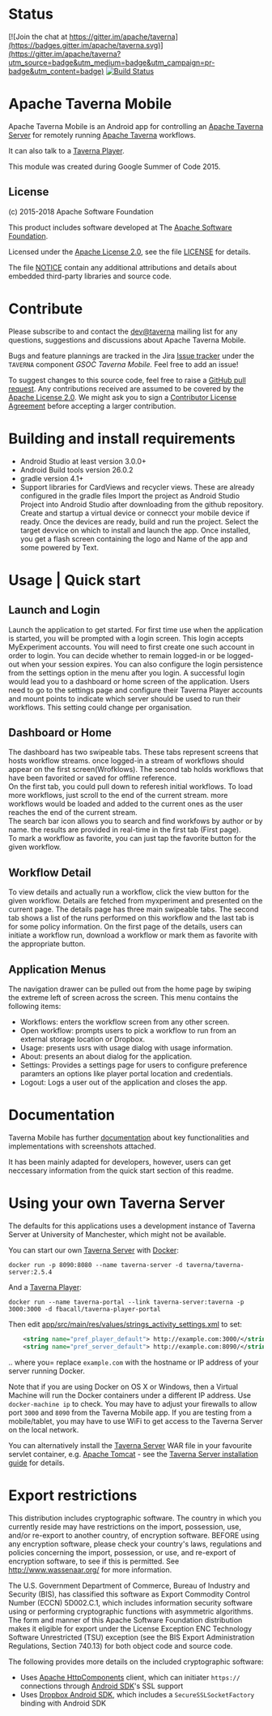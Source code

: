 <!--
   Licensed to the Apache Software Foundation (ASF) under one or more
   contributor license agreements.  See the NOTICE file distributed with
   this work for additional information regarding copyright ownership.
   The ASF licenses this file to You under the Apache License, Version 2.0
   (the "License"); you may not use this file except in compliance with
   the License.  You may obtain a copy of the License at

       http://www.apache.org/licenses/LICENSE-2.0

   Unless required by applicable law or agreed to in writing, software
   distributed under the License is distributed on an "AS IS" BASIS,
   WITHOUT WARRANTIES OR CONDITIONS OF ANY KIND, either express or implied.
   See the License for the specific language governing permissions and
   limitations under the License.
-->
# Status 
 [![Join the chat at https://gitter.im/apache/taverna](https://badges.gitter.im/apache/taverna.svg)](https://gitter.im/apache/taverna?utm_source=badge&utm_medium=badge&utm_campaign=pr-badge&utm_content=badge)
 [![Build Status](https://travis-ci.org/apache/incubator-taverna-mobile.svg?branch=master)](https://travis-ci.org/apache/incubator-taverna-mobile)
# Apache Taverna Mobile

Apache Taverna Mobile is an Android app
for controlling an [Apache Taverna Server](http://taverna.incubator.apache.org/documentation/server/)
for remotely running
[Apache Taverna](http://taverna.incubator.apache.org/) workflows.

It can also talk to a [Taverna Player](https://github.com/myGrid/taverna-player-portal).

This module was created during Google Summer of Code 2015.



## License

(c) 2015-2018 Apache Software Foundation

This product includes software developed at The [Apache Software
Foundation](http://www.apache.org/).

Licensed under the [Apache License
2.0](https://www.apache.org/licenses/LICENSE-2.0), see the file
[LICENSE](LICENSE) for details.

The file [NOTICE](NOTICE) contain any additional attributions and
details about embedded third-party libraries and source code.


# Contribute

Please subscribe to and contact the
[dev@taverna](http://taverna.incubator.apache.org/community/lists#dev) mailing list
for any questions, suggestions and discussions about
Apache Taverna Mobile.

Bugs and feature plannings are tracked in the Jira
[Issue tracker](https://issues.apache.org/jira/browse/TAVERNA/component/12326901)
under the `TAVERNA` component _GSOC Taverna Mobile._ Feel free
to add an issue!

To suggest changes to this source code, feel free to raise a
[GitHub pull request](https://github.com/apache/incubator-taverna-mobile/pulls).
Any contributions received are assumed to be covered by the [Apache License
2.0](https://www.apache.org/licenses/LICENSE-2.0). We might ask you
to sign a [Contributor License Agreement](https://www.apache.org/licenses/#clas)
before accepting a larger contribution.


# Building and install requirements

* Android Studio at least version 3.0.0+
* Android Build tools version 26.0.2
* gradle version 4.1+
* Support libraries for CardViews and recycler views. These are already configured in the gradle files
Import the project as Android Studio Project into Android Studio after downloading from the github repository.
Create and startup a virtual device or connecct your mobile device if ready.
Once the devices are ready, build and run the project. Select the target devvice on which to install and launch the app.
Once installed, you get a flash screen containing the logo and Name of the app and some powered by Text.


# Usage | Quick start

## Launch and Login  

Launch the application to get started. For first time use when the application is started, you will be prompted with a login screen. This login accepts MyExperiment accounts. You will need to first create one such account in order to login. You can decide whether to remain logged-in or be logged-out when your session expires. You can also configure the login persistence from the settings option in the menu after you login.
A successful login would lead you to a dashboard or home screen of the application.
Users need to go to the settings page and configure their Taverna Player accounts and mount points to indicate which server should be used to run their workflows. This setting could change per organisation.

## Dashboard or Home  

The dashboard has two swipeable tabs. These tabs represent screens that hosts workflow streams.
once logged-in a stream of workflows should appear on the first screen(Wrofklows). The second tab holds workflows that have been favorited or saved for offline reference.  
On the first tab, you could pull down to referesh initial workflows. To load more workflows, just scroll to the end of the current stream. more workflows would be loaded and added to the current ones as the user reaches the end of the current stream.  
The search bar icon allows you to search and find workfows by author or by name. the results are provided in real-time in the first tab (First page).  
To mark a workflow as favorite, you can just tap the favorite button for the given workflow.

## Workflow Detail  

To view details and actually run a workflow, click the view button for the given workflow. Details are fetched from myxperiment and presented on the current page. The details page has three main swipeable tabs. The second tab shows a list  of the runs performed on this workflow and the last tab is for some policy information. On the first page of the details, users can initiate a workflow run, download a workflow or mark them as favorite with the appropriate button.

## Application Menus  

The navigation drawer can be pulled out from the home page by swiping the extreme left of screen across the screen. This menu contains the following items:
 - Workflows: enters the workflow screen from any other screen.
 - Open workflow: prompts users to pick a workflow to run from an external storage location or Dropbox.
 - Usage: presents usrs with usage dialog with usage information.
 - About: presents an about dialog for the application.
 - Settings: Provides a settings page for users to configure preference paramters an options like player portal location and credentials.
 - Logout: Logs a user out of the application and closes the app.


# Documentation

Taverna Mobile has further [documentation](https://docs.google.com/document/d/1G3AmW-zgsOxNg81uOWOUVISfaimp9Ku5k1ntIFm8hvo/edit?usp=sharing)
about key functionalities and implementations with screenshots attached.

It has been mainly adapted for developers, however, users can get neccessary information from the quick start section of this readme.


# Using your own Taverna Server

The defaults for this applications uses a development instance of Taverna Server at University of Manchester, which might not be available.

You can start our own [Taverna Server](https://hub.docker.com/r/taverna/taverna-server/) with 
[Docker](https://www.docker.com/):

    docker run -p 8090:8080 --name taverna-server -d taverna/taverna-server:2.5.4

And a [Taverna Player](https://hub.docker.com/r/fbacall/taverna-player-portal/):

    docker run --name taverna-portal --link taverna-server:taverna -p 3000:3000 -d fbacall/taverna-player-portal

Then edit [app/src/main/res/values/strings\_activity\_settings.xml](app/src/main/res/values/strings_activity_settings.xml) to set:


```xml
    <string name="pref_player_default"> http://example.com:3000/</string>   <!-- default value -->
    <string name="pref_server_default"> http://example.com:8090/</string>   <!-- default value -->
```

.. where you= replace `example.com` with the hostname or IP address of your server running Docker. 

Note that if you are using Docker on OS X or Windows, then a Virtual Machine will run the Docker
containers under a different IP address. Use `docker-machine ip` to check. You may have to
adjust your firewalls to allow port `3000` and `8090` from the Taverna Mobile app. If you are 
testing from a mobile/tablet, you may have to use WiFi to get access to the
Taverna Server on the local network.

You can alternatively install the [Taverna
Server](http://taverna.incubator.apache.org/download/server/) WAR file in your
favourite servlet container, e.g. [Apache Tomcat](http://tomcat.apache.org/) - see
the [Taverna Server installation guide](https://launchpad.net/taverna-server/2.5.x/2.5.4/+download/install.pdf)
for details.

# Export restrictions

This distribution includes cryptographic software.
The country in which you currently reside may have restrictions
on the import, possession, use, and/or re-export to another country,
of encryption software. BEFORE using any encryption software,
please check your country's laws, regulations and policies
concerning the import, possession, or use, and re-export of
encryption software, to see if this is permitted.
See <http://www.wassenaar.org/> for more information.

The U.S. Government Department of Commerce, Bureau of Industry and Security (BIS),
has classified this software as Export Commodity Control Number (ECCN) 5D002.C.1,
which includes information security software using or performing
cryptographic functions with asymmetric algorithms.
The form and manner of this Apache Software Foundation distribution makes
it eligible for export under the License Exception
ENC Technology Software Unrestricted (TSU) exception
(see the BIS Export Administration Regulations, Section 740.13)
for both object code and source code.

The following provides more details on the included cryptographic software:

* Uses [Apache HttpComponents](https://hc.apache.org/) client, which can initiater `https://` connections 
  through [Android SDK](https://code.google.com/p/android/issues/detail?id=186608)'s SSL support
* Uses [Dropbox Android SDK](https://www.dropbox.com/developers-v1/core/sdks/android), 
  which includes a `SecureSSLSocketFactory` binding with Android SDK
